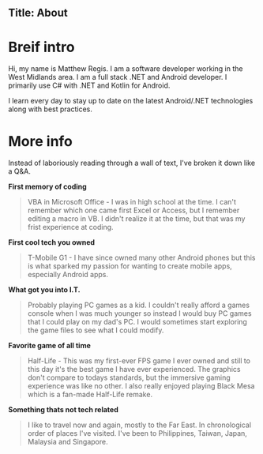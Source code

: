 Title: About
---
# Breif intro

Hi, my name is Matthew Regis. I am a software developer working in the West Midlands area. I am a full stack .NET and Android developer. I primarily use C# with .NET and Kotlin for Android.

I learn every day to stay up to date on the latest Android/.NET technologies along with best practices. 

# More info

Instead of laboriously reading through a wall of text, I've broken it down like a Q&A.

**First memory of coding**

> VBA in Microsoft Office - I was in high school at the time. I can't remember which one came first Excel or Access, but I remember editing a macro in VB. I didn't realize it at the time, but that was my frist experience at coding.

**First cool tech you owned**

> T-Mobile G1 - I have since owned many other Android phones but this is what sparked my passion for wanting to create mobile apps, especially Android apps. 

**What got you into I.T.**

> Probably playing PC games as a kid. I couldn't really afford a games console when I was much younger so instead I would buy PC games that I could play on my dad's PC. I would sometimes start exploring the game files to see what I could modify.

**Favorite game of all time**

> Half-Life - This was my first-ever FPS game I ever owned and still to this day it's the best game I have ever experienced. The graphics don't compare to todays standards, but the immersive gaming experience was like no other. I also really enjoyed playing Black Mesa which is a fan-made Half-Life remake.

**Something thats not tech related**

> I like to travel now and again, mostly to the Far East. In chronological order of places I've visited. I've been to Philippines, Taiwan, Japan, Malaysia and Singapore.